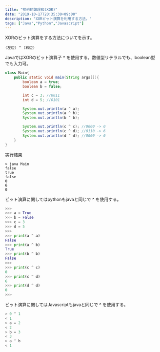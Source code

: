 ```yaml
---
title: "排他的論理和(XOR)"
date: "2019-10-17T20:35:30+09:00"
description: "XORビット演算を利用する方法。"
tags: ["Java","Python","Javascript"]
---
```


XORのビット演算をする方法についてを示す。

<div class="note_content_by_programming_language" id="note_content_Java">

`(左辺) ^ (右辺)`  

JavaではXORのビット演算子 **^** を使用する。数値型リテラルでも、boolean型でも入力可。  

```java
class Main{
    public static void main(String args[]){
        boolean a = true;
        boolean b = false;

        int c = 3; //0011
        int d = 5; //0101

        System.out.println(a ^ a);
        System.out.println(a ^ b);
        System.out.println(b ^ b);

        System.out.println(c ^ c); //0000 -> 0
        System.out.println(c ^ d); //0110 -> 6
        System.out.println(d ^ d); //0000 -> 0
    }
}
```

実行結果

```
> java Main
false
true
false
0
6
0
```

</div>
<div class="note_content_by_programming_language" id="note_content_Python">

ビット演算に関してはpythonもjavaと同じで **^** を使用する。

```python
>>> 
>>> a = True  
>>> b = False 
>>> c = 3     
>>> d = 5     
>>> 
>>> print(a ^ a)
False
>>> print(a ^ b)
True
>>> print(b ^ b)
False
>>>
>>> print(c ^ c)
0
>>> print(c ^ d)
6
>>> print(d ^ d)
0
>>>
```

</div>
<div class="note_content_by_programming_language" id="note_content_Javascript">

ビット演算に関してはJavascriptもjavaと同じで **^** を使用する。

```javascript
> 0 ^ 1
< 1
> a = 2
< 2
> b = 3
< 3
> a ^ b
< 1
```

</div>

